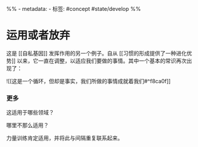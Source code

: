 %% - metadata:
	- 标签: #concept #state/develop %% 
# 运用或者放弃
这是 [[自私基因]] 发挥作用的另一个例子。自从 [[习惯的形成提供了一种进化优势]] 以来，它一直在调整，以适应我们要做的事情。其中一个基本的常识再次出现了：

![[这是一个循环，但却是事实，我们所做的事情成就着我们#^f8ca0f]]

### 更多
这适用于哪些领域？

哪里不那么适用？

力量训练肯定适用，并将此与间隔重复联系起来。




